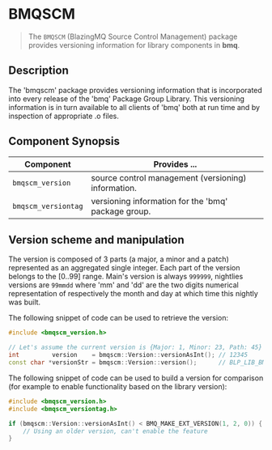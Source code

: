 BMQSCM
======
> The `BMQSCM` (BlazingMQ Source Control Management) package provides
> versioning information for library components in **bmq**.


Description
-----------
The 'bmqscm' package provides versioning information that is incorporated into
every release of the 'bmq' Package Group Library.  This versioning information
is in turn available to all clients of 'bmq' both at run time and by inspection
of appropriate .o files.


Component Synopsis
------------------
Component           | Provides ...
--------------------|-----------------------------------------------------------
`bmqscm_version`    | source control management (versioning) information.
`bmqscm_versiontag` | versioning information for the 'bmq' package group.


Version scheme and manipulation
-------------------------------
The version is composed of 3 parts (a major, a minor and a patch) represented as
an aggregated single integer.  Each part of the version belongs to the [0..99]
range.  Main's version is always `999999`, nightlies versions are `99mmdd`
where 'mm' and 'dd' are the two digits numerical representation of respectively
the month and day at which time this nightly was built.

The following snippet of code can be used to retrieve the version:

```c++
#include <bmqscm_version.h>

// Let's assume the current version is {Major: 1, Minor: 23, Path: 45}
int         version    = bmqscm::Version::versionAsInt(); // 12345
const char *versionStr = bmqscm::Version::version();      // BLP_LIB_BMQ_1.23.45
```

The following snippet of code can be used to build a version for comparison (for example to enable functionality based on the library version):

```c++
#include <bmqscm_version.h>
#include <bmqscm_versiontag.h>

if (bmqscm::Version::versionAsInt() < BMQ_MAKE_EXT_VERSION(1, 2, 0)) {
    // Using an older version, can't enable the feature
}
```
